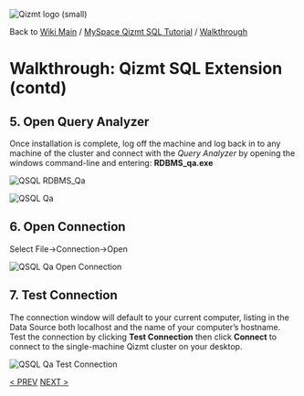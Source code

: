 <a href='Hidden comment: Image:'></a><img src='http://qizmt.googlecode.com/svn/wiki/images/Qizmt_logo_small.png' alt='Qizmt logo (small)' />

Back to <a href='Hidden comment: Link:'></a>[Wiki Main](Main.md) / [MySpace Qizmt SQL Tutorial](MySpaceQizmtSQLQuickStartGuide.md) / [Walkthrough](MySpaceQizmtSQLQuickStartGuideWalkthroughContents.md)


# Walkthrough: Qizmt SQL Extension (contd) #



## 5.  Open Query Analyzer ##

Once installation is complete, log off the machine and log back in to any machine of the cluster and connect with the _Query Analyzer_ by opening the windows command-line and entering: **RDBMS\_qa.exe**


<a href='Hidden comment: Image:'></a><img src='http://qizmt.googlecode.com/svn/wiki/images/QSQL_RDBMSQa.png' alt='QSQL RDBMS_Qa' />

<a href='Hidden comment: Image:'></a><img src='http://qizmt.googlecode.com/svn/wiki/images/QSQL_Qa.png' alt='QSQL Qa' />


## 6. Open Connection ##

Select File->Connection->Open


<a href='Hidden comment: Image:'></a><img src='http://qizmt.googlecode.com/svn/wiki/images/QSQL_QaOpenConnection.png' alt='QSQL Qa Open Connection' />



## 7. Test Connection ##


The connection window will default to your current computer, listing in the Data Source both localhost and the name of your computer’s hostname. Test the connection by clicking **Test Connection** then click **Connect** to connect to the single-machine Qizmt cluster on your desktop.


<a href='Hidden comment: Image:'></a><img src='http://qizmt.googlecode.com/svn/wiki/images/QSQL_QaTestConnection.png' alt='QSQL Qa Test Connection' />


[< PREV](MySpaceQizmtSQLQuickStartGuideWalkthrough.md)
[NEXT >](MySpaceQizmtSQLQuickStartGuideWalkthrough3.md)